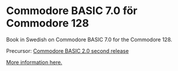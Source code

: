 # Commodore BASIC 7.0 för Commodore 128

Book in Swedish on Commodore BASIC 7.0 for the Commodore 128.

Precursor: [Commodore BASIC 2.0 second release](https://github.com/Anders-H/CommodoreBASIC20)

[More information here.](https://ahesselbom.se/pages/commodorebasic70.html)

